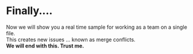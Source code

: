 # Finally....
Now we will show you a real time sample for working as a team on a single file.
<br>
This creates new issues ... known as merge conflicts.
<br>
<b>We will end with this. Trust me.</b>
